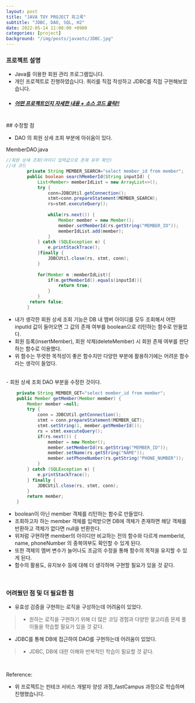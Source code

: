 ```yaml
---
layout: post
title: "JAVA TOY PROJECT 회고록"
subtitle: "JDBC, DAO, SQL, H2"
date: 2022-05-14 11:00:00 +0900
categories: [project]
background: "/img/posts/javaetc/JDBC.jpg"
---
```


### 프로젝트 설명

- Java를 이용한 회원 관리 프로그램입니다.
- 개인 프로젝트로 진행하였습니다. 쿼리를 직접 작성하고 JDBC를 직접 구현해보았습니다. 
- ##### [ 어떤 프로젝트인지 자세한 내용 + 소스 코드 클릭!! ](https://github.com/iheese/JavaToyProject)

<br>
## 수정할 점

- DAO 의 회원 상세 조회 부분에 아쉬움이 있다.

MemberDAO.java

```java
//회원 상세 조회(아이디 입력값으로 존재 유무 확인)
//내 코드
		private String MEMBER_SEARCH="select member_id from member";
		public boolean searchMemberId(String inputId) {
			List<Member> memberIdList = new ArrayList<>();
			try {
				conn=JDBCUtil.getConnection();
				stmt=conn.prepareStatement(MEMBER_SEARCH);
				rs=stmt.executeQuery();
				
				while(rs.next()) {
					Member member = new Member();
					member.setMemberId(rs.getString("MEMBER_ID"));	
					memberIdList.add(member);
				}
			} catch (SQLException e) {
				e.printStackTrace();
			}finally {
				JDBCUtil.close(rs, stmt, conn);
			}	
			
			for(Member m :memberIdList){
				if(m.getMemberId().equals(inputId)){
					return true;
				}	
			}
		 return false;
		}
```

- 내가 생각한 회원 상세 조회 기능은 DB 내 멤버 아이디를 모두 조회해서 어떤 inputId 값이 들어오면 그 값의 존재 여부를 boolean으로 리턴하는 함수로 만들었다.
- 회원 등록(insertMember), 회원 삭제(deleteMember) 시 회원 존재 여부를 판단하는 함수로 이용했다. 
- 위 함수는 뚜렷한 목적성이 좋은 함수지만 다양한 부분에 활용하기에는 어려운 함수라는 생각이 들었다. 

<br>
- 회원 상세 조회 DAO 부분을 수정한 것이다.

```java
	private String MEMBER_GET="select member_id from member";
	public Member getMember(Member member) {
		Member member =null;
		try {
			conn = JDBCUtil.getConnection();
			stmt = conn.prepareStatement(MEMBER_GET);
			stmt.setString(1, member.getMemberId());
			rs = stmt.executeQuery();
			if(rs.next()) {
				member = new Member();
				member.setMemberId(rs.getString("MEMBER_ID"));
				member.setName(rs.getString("NAME"));
				member.setPhoneNumber(rs.getString("PHONE_NUMBER"));
			}
		} catch (SQLException e) {
			e.printStackTrace();
		} finally {
			JDBCUtil.close(rs, stmt, conn);
		}
		return member;
	}
```

- boolean이 아닌 member 객체를 리턴하는 함수로 만들었다.
- 조회하고자 하는 member 객체를 입력받으면 DB에 객체가 존재하면 해당 객체를 반환하고 객체가 없다면 null을 반환한다.
- 위처럼 구현하면 member의 아이디만 비교하는 전의 함수와 다르게 memberId, name, phoneNumber 의 중복여부도 확인할 수 있게 된다.
- 또한 객체의 멤버 변수가 늘어나도 조금의 수정을 통해 함수의 목적을 유지할 수 있게 된다. 
- 함수의 활용도, 유지보수 등에 대해 더 생각하며 구현할 필요가 있을 것 같다. 

<br>

### 어려웠던 점 및 더 필요한 점
- 유효성 검증을 구현하는 로직을 구성하는데 어려움이 있었다.
> - 원하는 로직을 구현하기 위해 더 많은 코딩 경험과 다양한 알고리즘 문제 풀이들을 학습할 필요가 있을 것 같다.
- JDBC를 통해 DB에 접근하여 DAO를 구현하는데 어려움이 있었다.
> - JDBC, DB에 대한 이해와 반복적인 학습이 필요할 것 같다. 

<br>

Reference:
- 위 프로젝트는 핀테크 서비스 개발자 양성 과정_fastCampus 과정으로 학습하며 진행했습니다.
